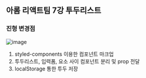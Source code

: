 ## 아롬 리액트팀 7강 투두리스트

### 진형 변경점
![image](https://github.com/user-attachments/assets/047c743e-1f11-4b3f-8e54-73ca269fc7ae)

1. styled-components 이용한 컴포넌트 마크업
2. 투두리스트, 입력폼, 요소 사이 컴포넌트 분리 및 prop 전달
3. localStorage 통한 투두 저장
